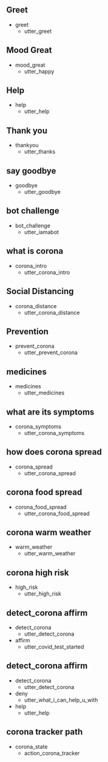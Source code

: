 ## Greet
* greet
  - utter_greet

## Mood Great
* mood_great
  - utter_happy

## Help
* help
  - utter_help

## Thank you
* thankyou
  - utter_thanks

## say goodbye
* goodbye
  - utter_goodbye

## bot challenge
* bot_challenge
  - utter_iamabot

## what is corona
* corona_intro
  - utter_corona_intro

## Social Distancing
* corona_distance
  - utter_corona_distance

## Prevention
* prevent_corona
  - utter_prevent_corona

## medicines
* medicines
  - utter_medicines

## what are its symptoms
* corona_symptoms
  - utter_corona_symptoms

## how does corona spread
* corona_spread
  - utter_corona_spread

## corona food spread
* corona_food_spread
  - utter_corona_food_spread

## corona warm weather
* warm_weather
  - utter_warm_weather

## corona high risk
* high_risk
   - utter_high_risk

## detect_corona affirm
* detect_corona
  - utter_detect_corona
* affirm
  - utter_covid_test_started

## detect_corona affirm
* detect_corona
  - utter_detect_corona
* deny
  - utter_what_i_can_help_u_with
* help
  - utter_help

## corona tracker path
* corona_state
  - action_corona_tracker

